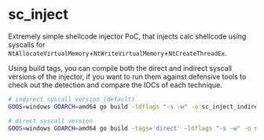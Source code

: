 # sc_inject

Extremely simple shellcode injector PoC, that injects calc shellcode using syscalls for `NtAllocateVirtualMemory`+`NtWriteVirtualMemory`+`NtCreateThreadEx`.

Using build tags, you can compile both the direct and indirect syscall versions of the injector, if you want to run them against defensive tools to check out the detection and compare the IOCs of each technique.

```bash
# indirect syscall version (default)
GOOS=windows GOARCH=amd64 go build -ldflags "-s -w" -o sc_inject_indirect.exe

# direct syscall version
GOOS=windows GOARCH=amd64 go build -tags='direct' -ldflags "-s -w" -o sc_inject_direct.exe
```
